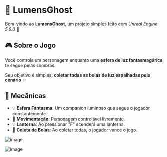 # 👻 LumensGhost

Bem-vindo ao **LumensGhost**, um projeto simples feito com *Unreal Engine 5.6.0* 🚀

## 🎮 Sobre o Jogo

Você controla um personagem enquanto uma **esfera de luz fantasmagórica** te segue pelas sombras.

Seu objetivo é simples: **coletar todas as bolas de luz espalhadas pelo cenário** ✨

## 🧠 Mecânicas

- 💡 **Esfera Fantasma**: Um companion luminoso que segue o jogador constantemente.
- 🏃 **Movimentação**: Personagem controlável livremente.
- 💡 **Lanterna**: Ao pressionar "F" acenderá uma lanterna.
- 🎯 **Coleta de Bolas**: Ao coletar todas, o jogador vence o jogo.


![image](https://github.com/user-attachments/assets/45c6e46e-e03d-4b46-8ef4-2e3298b5c88b)

![image](https://github.com/user-attachments/assets/c094313c-8a21-43df-a647-43895c1b54ce)



